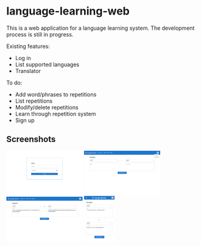 # language-learning-web
This is a web application for a language learning system. The development process is still in progress.

Existing features:
* Log in
* List supported languages
* Translator

To do:
* Add word/phrases to repetitions
* List repetitions
* Modify/delete repetitions
* Learn through repetition system
* Sign up

## Screenshots
<img src="./img/1.png" width="200"> <img src="./img/2.png" width="200"> <img src="./img/3.png" width="200"> <img src="./img/4.png" width="80">
